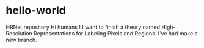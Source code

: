 # hello-world
HRNet repository
Hi humans !
I want to finish a theory named High-Resolution Representations for Labeling Pixels and Regions.
I've had make a new branch.
